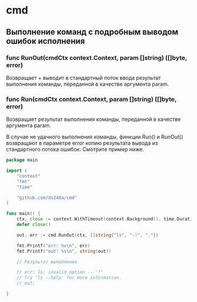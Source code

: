 # cmd

## Выполнение команд с подробным выводом ошибок исполнения

### func RunOut(cmdCtx context.Context, param []string) ([]byte, error)
Возвращает + выводит в стандартный поток ввода результат выполнения команды,
переданной в качестве аргумента param.

### func Run(cmdCtx context.Context, param []string) ([]byte, error)
Возвращает результат выполнения команды, переданной в качестве аргумента param.

В случае не удачного выполнения команды, финкции Run() и RunOut() возвращают в параметре error копию результата
вывода из стандартного потока ошибок. Смотрите пример ниже.

```go
package main

import (
	"context"
	"fmt"
	"time"

	"github.com/ds248a/cmd"
)

func main() {
	ctx, close := context.WithTimeout(context.Background(), time.Duration(1)*time.Second)
	defer close()

	out, err := cmd.RunOut(ctx, []string{"ls", "-!", "."})

	fmt.Printf("err: %v\n", err)
	fmt.Printf("out: %s\n", string(out))

	// Результат выполнения

	// err: ls: invalid option -- '!'
	// Try 'ls --help' for more information.
	// out:

}

```
